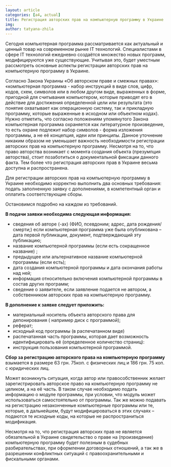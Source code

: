 ```yaml
---
layout: article
categories: [a4, actual]
title: Регистрация авторских прав на компьютерную программу в Украине
img: 
author: tatyana-zhila
--- 
```

Сегодня компьютерная программа рассматривается как актуальный и ценный товар на современном рынке ІТ технологий. 
Специалистами в сфере ІТ технологий ежедневно создаётся множество новых программ, модифицируются уже существующие.
Учитывая это, будет уместным рассмотреть основные аспекты  регистрации авторских прав на компьютерную программу в Украине. 

Согласно Закона Украины «Об авторском праве и смежных правах»:  «компьютерная программа - набор инструкций в виде слов,
цифр, кодов, схем, символов или в любом другом виде, выраженных в форме, пригодной для считывания компьютером, которые 
приводят его в действие для достижения определенной цели или результата (это понятие охватывает как операционную систему,
так и прикладную программу, которые  выраженные в исходном или объектном кодах). Нужно отметить, что согласно положениям 	упомянутого Закона компьютерная программа охраняется как литературное произведение, то есть охране подлежит набор символов 	- форма изложения программы, а не её концепция,  идеи или принципы. Данное уточнение никаким образом не уменьшает важность необходимости регистрации авторских прав на компьютерную программу. Несмотря на то, что право авторства возникает с момента 
создания объекта (презумпция авторства), стоит позаботиться о документальной фиксации данного факта. Тем более что
регистрация авторских прав  в Украине весьма доступна и распространена. 
	
Для регистрации авторских прав на компьютерную программу в Украине необходимо корректно выполнить два основных требования: 
подать заполненную заявку с дополнениями,  в компетентный орган и оплатить соответствующие сборы. 
	
Остановимся подробно на каждом из требований.

**В подачи заявки необходима следующая информация:**

* сведения об авторе (-ах) (ФИО, псевдоним; адрес, дата рождения/смерти;) если компьютерная программа уже была опубликована –
дата первой публикации, документ, подтверждающий эту публикацию; 
* название компьютерной программы (если есть сокращенное название) ; 
* предыдущее или альтернативное название компьютерной программы  (если есть); 
* дата создания компьютерной программы и дата окончания работы над ней;
* информация относительно включения компьютерной программы в состав других программ;
* сведение о заявителе, если заявление подается не автором, а собственником  авторских прав на компьютерную программу. 

**В дополнение к заявке следует приложить:**

* материальный носитель объекта авторского права для депонирования ( например диск с программой); 
* реферат;
* исходный код программы  (в распечатанном виде) 
* распечатанная часть программы, которая дает возможность идентифицировать её  (определенное количество страниц):
* инструкция  пользования  компьютерной программой. 

**Сбор за регистрацию авторского права на компьютерную программу** взымается в размере  63 грн. 75коп.  с физических лиц и  186
грн. 75 коп. с юридических лиц. 

Может возникнуть ситуация, когда автор или правособственник желает зарегистрировать авторское право на компьютерную программу 
не целиком, а  на её часть. В таком случае необходимо подать информацию о модуле программы,  при условии, что модуль может
использоваться самостоятельно от программы. Так же можно подавать на регистрацию незаконченные компьютерные программы или 
те, которые, в дальнейшем, будут модифицироваться  в этих случаях – подаются  те исходные коды,  на которые не 
распространиться модификация. 

Несмотря на то, что регистрация авторских прав не является обязательной в Украине  свидетельство о праве на  (произведение) 
компьютерную программу будет полезным в судебных разбирательствах, при оформлении договорных отношений, а так же в  разрешении
конфликтных ситуаций с правоохранительными и фискальными органами. 
